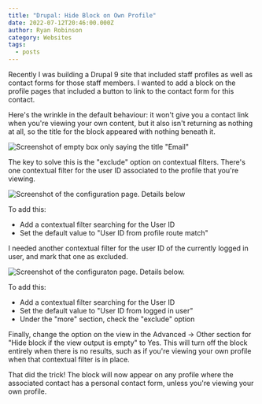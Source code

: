 ```yaml
---
title: "Drupal: Hide Block on Own Profile"
date: 2022-07-12T20:46:00.000Z
author: Ryan Robinson
category: Websites
tags:
  - posts
---
```


Recently I was building a Drupal 9 site that included staff profiles as well as contact forms for those staff members. I wanted to add a block on the profile pages that included a button to link to the contact form for this contact.

Here's the wrinkle in the default behaviour: it won't give you a contact link when you're viewing your own content, but it also isn't returning as nothing at all, so the title for the block appeared with nothing beneath it.

![Screenshot of empty box only saying the title "Email"](/assets/img/2022/07/Empty_Email_Sidebar.png)

The key to solve this is the "exclude" option on contextual filters. There's one contextual filter for the user ID associated to the profile that you're viewing.

![Screenshot of the configuration page. Details below](/assets/img/2022/07/View_Contextual_Filter_Only_Matching_User.png)

To add this:

- Add a contextual filter searching for the User ID
- Set the default value to "User ID from profile route match"

I needed another contextual filter for the user ID of the currently logged in user, and mark that one as excluded.

![Screenshot of the configuraton page. Details below.](/assets/img/2022/07/View_Contextual_Filter_Exclude_Current_User.png)

To add this:

- Add a contextual filter searching for the User ID
- Set the default value to "User ID from logged in user"
- Under the "more" section, check the "exclude" option

Finally, change the option on the view in the Advanced -> Other section for "Hide block if the view output is empty" to Yes. This will turn off the block entirely when there is no results, such as if you're viewing your own profile when that contextual filter is in place.

That did the trick! The block will now appear on any profile where the associated contact has a personal contact form, unless you're viewing your own profile.
